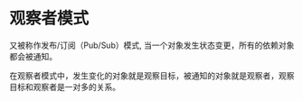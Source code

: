 # 观察者模式

又被称作发布/订阅（Pub/Sub）模式, 当一个对象发生状态变更，所有的依赖对象都会被通知。

在观察者模式中，发生变化的对象就是观察目标，被通知的对象就是观察者，观察目标和观察者是一对多的关系。